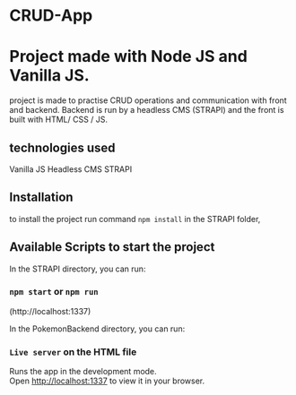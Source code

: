 # CRUD-App

# Project made with Node JS and Vanilla JS.
project is made to practise CRUD operations and communication with front and backend.
Backend is run by a headless CMS (STRAPI) and the front is built with HTML/ CSS / JS.

## technologies used
Vanilla JS
Headless CMS STRAPI

## Installation
to install the project run command
`npm install` in the STRAPI folder,

## Available Scripts to start the project 

In the STRAPI directory, you can run:

### `npm start` or `npm run`
(http://localhost:1337) 

In the PokemonBackend directory, you can run:

### `Live server` on the HTML file


Runs the app in the development mode.\
Open [http://localhost:1337](http://localhost:1337) to view it in your browser.
